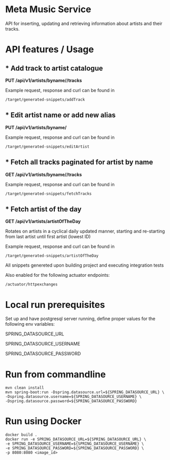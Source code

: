 # Meta Music Service

API for inserting, updating and retrieving information about artists and their tracks.

# API features / Usage

##     * Add track to artist catalogue

**PUT /api/v1/artists/byname/<artistName>/tracks**

Example request, response and curl can be found in

    /target/generated-snippets/addTrack

##     * Edit artist name or add new alias

**PUT /api/v1/artists/byname/<artistName>**

Example request, response and curl can be found in

    /target/generated-snippets/editArtist

##     * Fetch all tracks paginated for artist by name

**GET /api/v1/artists/byname/<artistName>/tracks**

Example request, response and curl can be found in

    /target/generated-snippets/fetchTracks

##     * Fetch artist of the day

**GET /api/v1/artists/artistOfTheDay**

Rotates on artists in a cyclical daily updated manner, starting and re-starting from last artist until first artist (lowest ID)

Example request, response and curl can be found in

    /target/generated-snippets/artistOfTheDay

All snippets genereted upon building project and executing integration tests

Also enabled for the following actuator endpoints:

    /actuator/httpexchanges

# Local run prerequisites

Set up and have postgresql server running, define proper values for the following env variables:

SPRING_DATASOURCE_URL

SPRING_DATASOURCE_USERNAME

SPRING_DATASOURCE_PASSWORD

# Run from commandline

    mvn clean install
    mvn spring-boot:run -Dspring.datasource.url=${SPRING_DATASOURCE_URL} \
    -Dspring.datasource.username=${SPRING_DATASOURCE_USERNAME} \
    -Dspring.datasource.password=${SPRING_DATASOURCE_PASSWORD}

# Run using Docker

    docker build .
    docker run -e SPRING_DATASOURCE_URL=${SPRING_DATASOURCE_URL} \
    -e SPRING_DATASOURCE_USERNAME=${SPRING_DATASOURCE_USERNAME} \
    -e SPRING_DATASOURCE_PASSWORD=${SPRING_DATASOURCE_PASSWORD} \
    -p 8080:8080 <image_id>
